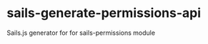 sails-generate-permissions-api
==============================

Sails.js generator for for sails-permissions module
